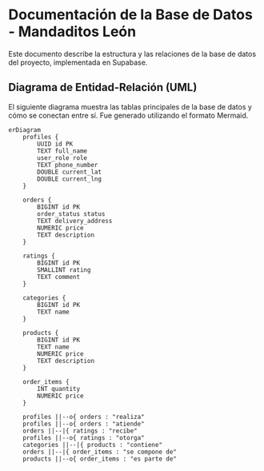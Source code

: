 # Documentación de la Base de Datos - Mandaditos León

Este documento describe la estructura y las relaciones de la base de datos del proyecto, implementada en Supabase.

## Diagrama de Entidad-Relación (UML)

El siguiente diagrama muestra las tablas principales de la base de datos y cómo se conectan entre sí. Fue generado utilizando el formato Mermaid.

```mermaid
erDiagram
    profiles {
        UUID id PK
        TEXT full_name
        user_role role
        TEXT phone_number
        DOUBLE current_lat
        DOUBLE current_lng
    }

    orders {
        BIGINT id PK
        order_status status
        TEXT delivery_address
        NUMERIC price
        TEXT description
    }

    ratings {
        BIGINT id PK
        SMALLINT rating
        TEXT comment
    }

    categories {
        BIGINT id PK
        TEXT name
    }

    products {
        BIGINT id PK
        TEXT name
        NUMERIC price
        TEXT description
    }

    order_items {
        INT quantity
        NUMERIC price
    }

    profiles ||--o{ orders : "realiza"
    profiles ||--o{ orders : "atiende"
    orders ||--|{ ratings : "recibe"
    profiles ||--o{ ratings : "otorga"
    categories ||--|{ products : "contiene"
    orders ||--|{ order_items : "se compone de"
    products ||--o{ order_items : "es parte de"